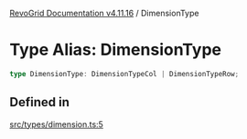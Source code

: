 [RevoGrid Documentation v4.11.16](README.md) / DimensionType

# Type Alias: DimensionType

```ts
type DimensionType: DimensionTypeCol | DimensionTypeRow;
```

## Defined in

[src/types/dimension.ts:5](https://github.com/revolist/revogrid/blob/763c92aaba8e74029a3eccde1c674251aae1a42c/src/types/dimension.ts#L5)
